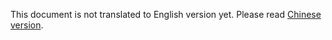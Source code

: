This document is not translated to English version yet. Please read [Chinese version](../../zh-hans/faq/init-reason.html).